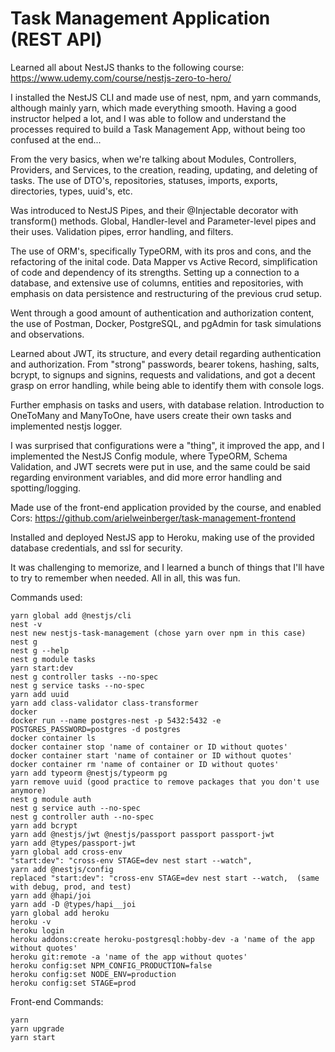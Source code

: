 # Task Management Application (REST API)

Learned all about NestJS thanks to the following course: https://www.udemy.com/course/nestjs-zero-to-hero/

I installed the NestJS CLI and made use of nest, npm, and yarn commands, although mainly yarn, which made everything smooth. Having a good instructor helped a lot, and I was able to follow and understand the processes required to build a Task Management App, without being too confused at the end...

From the very basics, when we're talking about Modules, Controllers, Providers, and Services, to the creation, reading, updating, and deleting of tasks. The use of DTO's, repositories, statuses, imports, exports, directories, types, uuid's, etc.

Was introduced to NestJS Pipes, and their @Injectable decorator with transform() methods. Global, Handler-level and Parameter-level pipes and their uses. Validation pipes, error handling, and filters.

The use of ORM's, specifically TypeORM, with its pros and cons, and the refactoring of the inital code. Data Mapper vs Active Record, simplification of code and dependency of its strengths. Setting up a connection to a database, and extensive use of columns, entities and repositories, with emphasis on data persistence and restructuring of the previous crud setup.

Went through a good amount of authentication and authorization content, the use of Postman, Docker, PostgreSQL, and pgAdmin for task simulations and observations.

Learned about JWT, its structure, and every detail regarding authentication and authorization. From "strong" passwords, bearer tokens, hashing, salts, bcrypt, to signups and signins, requests and validations, and got a decent grasp on error handling, while being able to identify them with console logs.

Further emphasis on tasks and users, with database relation. Introduction to OneToMany and ManyToOne, have users create their own tasks and implemented nestjs logger.

I was surprised that configurations were a "thing", it improved the app, and I implemented the NestJS Config module, where TypeORM, Schema Validation, and JWT secrets were put in use, and the same could be said regarding environment variables, and did more error handling and spotting/logging.

Made use of the front-end application provided by the course, and enabled Cors: https://github.com/arielweinberger/task-management-frontend

Installed and deployed NestJS app to Heroku, making use of the provided database credentials, and ssl for security.

It was challenging to memorize, and I learned a bunch of things that I'll have to try to remember when needed. All in all, this was fun.

Commands used:

```
yarn global add @nestjs/cli
nest -v
nest new nestjs-task-management (chose yarn over npm in this case)
nest g
nest g --help
nest g module tasks
yarn start:dev
nest g controller tasks --no-spec
nest g service tasks --no-spec
yarn add uuid
yarn add class-validator class-transformer
docker
docker run --name postgres-nest -p 5432:5432 -e POSTGRES_PASSWORD=postgres -d postgres
docker container ls
docker container stop 'name of container or ID without quotes'
docker container start 'name of container or ID without quotes'
docker container rm 'name of container or ID without quotes'
yarn add typeorm @nestjs/typeorm pg
yarn remove uuid (good practice to remove packages that you don't use anymore)
nest g module auth
nest g service auth --no-spec
nest g controller auth --no-spec
yarn add bcrypt
yarn add @nestjs/jwt @nestjs/passport passport passport-jwt
yarn add @types/passport-jwt
yarn global add cross-env
"start:dev": "cross-env STAGE=dev nest start --watch",
yarn add @nestjs/config
replaced "start:dev": "cross-env STAGE=dev nest start --watch,  (same with debug, prod, and test)
yarn add @hapi/joi
yarn add -D @types/hapi__joi
yarn global add heroku
heroku -v
heroku login
heroku addons:create heroku-postgresql:hobby-dev -a 'name of the app without quotes'
heroku git:remote -a 'name of the app without quotes'
heroku config:set NPM_CONFIG_PRODUCTION=false
heroku config:set NODE_ENV=production
heroku config:set STAGE=prod
```

Front-end Commands:

```
yarn
yarn upgrade
yarn start
```
